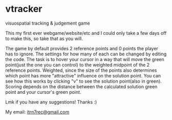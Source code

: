 # vtracker
visuospatial tracking &amp; judgement game

This my first ever webgame/website/etc and I could only take a few days off to make this, so take that as you will.

The game by default provides 2 reference points and 0 points the player has to ignore. The settings for how many of each can be
changed by editing the code. The task is to hover your cursor in a way that will move the green point(just the one you can control) 
to the weighted midpoint of the 2 reference points. Weighted, since the size of the points also determines which point has more "attractive"
influence on the solution point. You can see how this works by clicking "v" to see the solution point(also in green). Scoring depends on the distance between the calculated solution green point and your cursor's green point.

Lmk if you have any suggestions! Thanks :)

My email: itrn7rec@gmail.com
